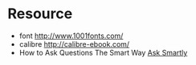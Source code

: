 # Resource
* font <http://www.1001fonts.com/>
* calibre <http://calibre-ebook.com/>
* How to Ask Questions The Smart Way [Ask Smartly](http://www.catb.org/esr/faqs/smart-questions.html)
